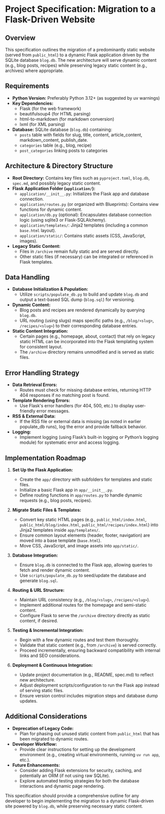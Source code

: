 # Project Specification: Migration to a Flask-Driven Website

## Overview
This specification outlines the migration of a predominantly static website (served from `public_html`) to a dynamic Flask application driven by the SQLite database `blog.db`. The new architecture will serve dynamic content (e.g., blog posts, recipes) while preserving legacy static content (e.g., archives) where appropriate.

## Requirements
- **Python Version:** Preferably Python 3.12+ (as suggested by uv warnings)
- **Key Dependencies:**
  - Flask (for the web framework)
  - beautifulsoup4 (for HTML parsing)
  - html-to-markdown (for markdown conversion)
  - lxml (for XML parsing)
- **Database:** SQLite database (`blog.db`) containing:
  - `posts` table with fields for slug, title, content, article_content, markdown_content, publish_date.
  - `categories` table (e.g., blog, recipe)
  - `post_categories` linking posts to categories

## Architecture & Directory Structure
- **Root Directory:** Contains key files such as `pyproject.toml`, `blog.db`, `spec.md`, and possibly legacy static content.
- **Flask Application Folder (`application/`):**
  - `application/__init__.py`: Initializes the Flask app and database connection.
  - `application/routes.py` (or organized with Blueprints): Contains view functions for dynamic content.
  - `application/db.py` (optional): Encapsulates database connection logic (using sqlite3 or Flask-SQLAlchemy).
  - `application/templates/`: Jinja2 templates (including a common `base.html` layout).
  - `application/static/`: Contains static assets (CSS, JavaScript, images).
- **Legacy Static Content:**
  - Files in `/archive` remain fully static and are served directly.
  - Other static files (if necessary) can be integrated or referenced in Flask templates.

## Data Handling
- **Database Initialization & Population:**
  - Utilize `scripts/populate_db.py` to build and update `blog.db` and output a text-based SQL dump (`blog.sql`) for versioning.
- **Dynamic Content:**
  - Blog posts and recipes are rendered dynamically by querying `blog.db`.
  - URL routing (using slugs) maps specific paths (e.g., `/blog/<slug>`, `/recipes/<slug>`) to their corresponding database entries.
- **Static Content Integration:**
  - Certain pages (e.g., homepage, about, contact) that rely on legacy static HTML can be incorporated into the Flask templating system for consistent layout.
  - The `/archive` directory remains unmodified and is served as static files.

## Error Handling Strategy
- **Data Retrieval Errors:**
  - Routes must check for missing database entries, returning HTTP 404 responses if no matching post is found.
- **Template Rendering Errors:**
  - Use Flask's error handlers (for 404, 500, etc.) to display user-friendly error messages.
- **RSS & External Data:**
  - If the RSS file or external data is missing (as noted in earlier populate_db runs), log the error and provide fallback behavior.
- **Logging:**
  - Implement logging (using Flask’s built-in logging or Python’s logging module) for systematic error and access logging.

## Implementation Roadmap
1. **Set Up the Flask Application:**
   - Create the `app/` directory with subfolders for templates and static files.
   - Initialize a basic Flask app in `app/__init__.py`.
   - Define routing functions in `app/routes.py` to handle dynamic requests (e.g., blog posts, recipes).

2. **Migrate Static Files & Templates:**
   - Convert key static HTML pages (e.g., `public_html/index.html`, `public_html/blog/index.html`, `public_html/recipes/index.html`) into Jinja2 templates inside `app/templates/`.
   - Ensure common layout elements (header, footer, navigation) are moved into a base template (`base.html`).
   - Move CSS, JavaScript, and image assets into `app/static/`.

3. **Database Integration:**
   - Ensure `blog.db` is connected to the Flask app, allowing queries to fetch and render dynamic content.
   - Use `scripts/populate_db.py` to seed/update the database and generate `blog.sql`.

4. **Routing & URL Structure:**
   - Maintain URL consistency (e.g., `/blog/<slug>`, `/recipes/<slug>`).
   - Implement additional routes for the homepage and semi-static content.
   - Configure Flask to serve the `/archive` directory directly as static content, if desired.

5. **Testing & Incremental Integration:**
   - Begin with a few dynamic routes and test them thoroughly.
   - Validate that static content (e.g., from `/archive`) is served correctly.
   - Proceed incrementally, ensuring backward compatibility with internal links and SEO considerations.

6. **Deployment & Continuous Integration:**
   - Update project documentation (e.g., README, spec.md) to reflect new architecture.
   - Adjust deployment scripts/configuration to run the Flask app instead of serving static files.
   - Ensure version control includes migration steps and database dump updates.

## Additional Considerations
- **Deprecation of Legacy Code:**
  - Plan for phasing out unused static content from `public_html` that has been migrated to dynamic routes.
- **Developer Workflow:**
  - Provide clear instructions for setting up the development environment (e.g., creating virtual environments, running `uv run app`, etc.).
- **Future Enhancements:**
  - Consider adding Flask extensions for security, caching, and potentially an ORM (if not using raw SQLite).
  - Explore automated testing strategies for both the database interactions and dynamic page rendering.

This specification should provide a comprehensive outline for any developer to begin implementing the migration to a dynamic Flask-driven site powered by `blog.db`, while preserving necessary static content.

